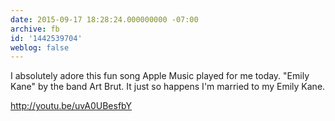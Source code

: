 ```yaml
---
date: 2015-09-17 18:28:24.000000000 -07:00
archive: fb
id: '1442539704'
weblog: false
---
```


I absolutely adore this fun song Apple Music played for me today. "Emily Kane" by the band Art Brut. It just so happens I'm married to my Emily Kane. 

http://youtu.be/uvA0UBesfbY
